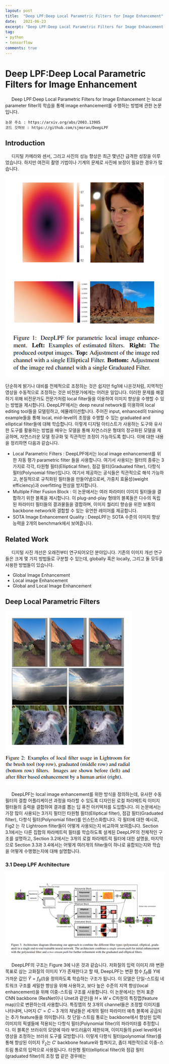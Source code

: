 ```yaml
---
layout: post
title:  "Deep LPF:Deep Local Parametric Filters for Image Enhancement"
date:   2021-06-23
excerpt: "Deep LPF:Deep Local Parametric Filters for Image Enhancement 이해하기"
tag:
- python
- tensorflow
comments: true
---
```


# Deep LPF:Deep Local Parametric Filters for Image Enhancement

&nbsp;&nbsp;&nbsp;&nbsp; Deep LPF:Deep Local Parametric Filters for Image Enhancement 는 local parameter filter의 학습을 통해 image enhancement를 수행하는 방법에 관한 논문입니다.

```  
논문 주소 : https://arxiv.org/abs/2003.13985
코드 깃허브 : https://github.com/sjmoran/DeepLPF
```  

## Introduction
&nbsp;&nbsp;&nbsp;&nbsp; 디지털 카메라와 센서, 그리고 사진의 성능 향상은 최근 몇년간 급격한 성장을 이루었습니다. 하지만 여전히 촬영 기법이나 기계의 문제로 사진에 보정이 필요한 경우가 많습니다. 

![lpf_fig1](/assets/img/lpf/fig1.PNG)

단순하게 밝기나 대비를 전체적으로 조정하는 것은 쉽지만 fig1에 나온것처럼, 지역적인 영상을 수동적으로 조정하는 것은 비전문가에게는 어려운 일입니다. 이러한 문제를 해결하기 위해 비전문가도 전문가처럼 local filter들을 이용하여 이미지 향상을 수행할 수 있는 방법을 제시합니다.
DeepLPF에서는 deep neural network를 이용하여 local editing tool들을 모델링하고, 에뮬레이션합니다. 주어진 input, enhanced의 training example들을 통해 local, mid-level의 조정을 수행할 수 있는 graduated and elliptical filter들에 대해 학습합니다.
이렇게 디지털 아티스트가 사용하는 도구와 유사한 도구를 활용하는 방법을 배우는 모델을 통해 자연스러운 형태의 정규화된 모델을 제공하며, 자연스러운 모델 정규화 및 직관적인 조정이 가능하도록 합니다.
이에 대한 내용을 정리하면 다음과 같습니다.

 - Local Parametric Filters : DeepLPF에서는 local image enhancement를 위한 자동 평가 parametric filter 들을 사용합니다. 여기서 사용되는 필터의 종류는 3가지로 각각, 타원형 필터(Elliptical filter), 점감 필터(Graduated filter), 다항식 필터(Polynomial filter)입니다. 여기서 제공하는 공식들은 직관적으로 해석 가능하고, 본질적으로 규칙화된 필터들을 만들어냄으로써, 가중치 효율성(weight efficiency)과 overfitting 현상을 방지합니다.
 - Multiple Filter Fusion Block : 이 논문에서는 여러 파라미터 이미지 필터들을 결합하기 위한 블록을 제시합니다. 이 plug-and-play 형태의 블록들은 다수의 독립된 파라미터 필터들의 결과물들을 결합하며, 이미지 퀄리티 향승을 위한 보통의 backbone network와 결합할 수 있는 유연한 레이어를 제공합니다.
 - SOTA Image Enhancement Quality : DeepLPF는 SOTA 수준의 이미지 향상 능력을 2개의 benchmark에서 보여줍니다.

## Related Work

&nbsp;&nbsp;&nbsp;&nbsp; 디지털 사진 개선은 오래전부터 연구되어오던 분야입니다. 기존의 이미지 개선 연구들은 크게 몇 가지 방법들로 구분할 수 있는데, globally 혹은 locally, 그리고 둘 모두를 사용한 방법들이 있습니다.
 - Global Image Enhancement
 - Local image Enhancement
 - Global and Local Image Enhancement

## Deep Local Parametric Filters

![lpf_fig2](/assets/img/lpf/fig2.PNG)

&nbsp;&nbsp;&nbsp;&nbsp; DeepLPF는 local image enhancement를 위한 방식을 정의하는데, 유사한 수동 필터의 결합 어플리케이션 과정을 따라할 수 있도록 디자인된 로컬 파라메트릭 이미지 펄터들의 출력을 결합하여 결과를 뽑는 딥 퓨전 아키텍처를 도입합니다.
이 논문에서는 가장 많이 사용되는 3가지 필터인 타원형 필터(Elliptical filter), 점감 필터(Graduated filter), 다항식 필터(Polynomial filter)를 인스턴스화합니다. 각 필터에 대한 예시로, Fig2 는 각 Lightroom filter들이 어떻게 사용되는지 비교하여 보여줍니다.
Section 3.1에서는 다른 집합의 파라메트릭 필터를 학습하도록 설계된 DeepLPF의 전체적인 구조를 설명하고, Section 3.2에서는 3개의 로컬 파라메트릭 필터에 대한 설명을, 마지막으로 Section 3.3과 3.4에서는 어떻게 여러개의 filter들이 하나로 융합되는지와 학습을 어떻게 수행했는지에 대해 설명합니다.

### 3.1 Deep LPF Architecture

![lpf_fig3](/assets/img/lpf/fig3.PNG)

&nbsp;&nbsp;&nbsp;&nbsp; DeepLPF의 구조는 Figure 3에 나온 것과 같습니다. 저화질의 입력 이미지 $I$와 변환 목표로 삼는 고화질의 이미지 $Y$가 존재한다고 할 때, DeepLPF는 변환 함수 $f_\theta$를 $Y$에 가까운 값인 $\hat{Y}=f_\theta (I)$을 정의하도록 학습하는 구조가 됩니다.
이 모델은 단일-스트림 네트워크 구조를 세밀한 향상을 위해 사용하고, 보다 높은 수준의 지역 향상(local enhancement)을 위해 이중-스트림 구조를 사용합니다. 이 논문에서는 먼저 표준 CNN backbone (ResNet이나 Unet과 같은)을 $H\times W \times C$차원의 특징맵(feature map)으로 변환하는데 사용합니다. 특징맵의 첫 3개의 channel들은 조정할 이미지를 나타내며, 나머지 $C' = C-3$ 개의 채널들은 세개의 필터 파라미터 예측 블록에 공급되는 추가 feature들을 의미합니다.
첫 단일-스트림 통로는 backbone에서 향상된 입력 이미지의 픽셀들에 적용되는 다항식 필터(Polynomial filter)의 파라미터를 추정합니다. 이 블록은 브러쉬의 모양에 따라 부드러움이 제한되며, 이미지들의 pixel level에서 영상을 조정하는 브러쉬 도구를 모방합니다. 이렇게 다항식 필터(polynomial filter)를 통해 향상된 이미지 $\hat{Y}_2$는 $C'$ backbone feature와 합쳐지고, 좀더 제한적으로  이중-스트림 통로의 입력으로 사용됩니다.
타원형 필터(elliptical filter)와 점감 필터(graduated filter)의 조정 맵 같은 경우에는

